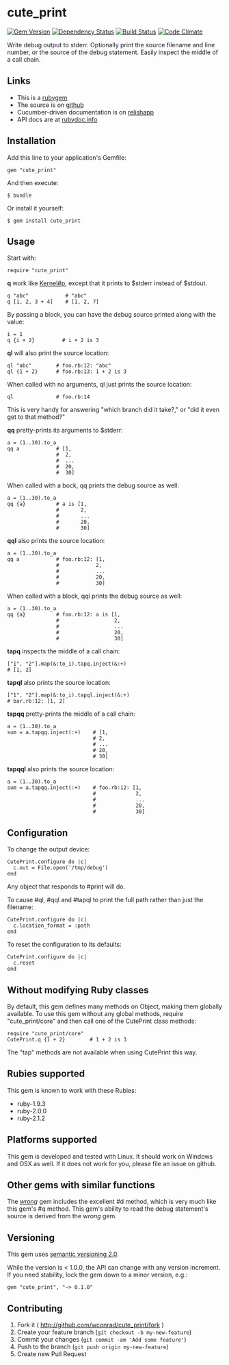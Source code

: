 # cute_print
[![Gem Version](https://badge.fury.io/rb/cute_print.png)](http://badge.fury.io/rb/cute_print)
[![Dependency Status](https://gemnasium.com/wconrad/cute_print.svg)](https://gemnasium.com/wconrad/cute_print)
[![Build Status](https://travis-ci.org/wconrad/cute_print.png)](https://travis-ci.org/wconrad/cute_print)
[![Code Climate](https://codeclimate.com/github/wconrad/cute_print.png)](https://codeclimate.com/github/wconrad/cute_print)

Write debug output to stderr.  Optionally print the source filename
and line number, or the source of the debug statement.  Easily inspect
the middle of a call chain.

## Links

* This is a [rubygem](http://rubygems.org/gems/cute_print)
* The source is on [github](https://github.com/wconrad/cute_print)
* Cucumber-driven documentation is on
  [relishapp](https://www.relishapp.com/wconrad/cute-print/v/0-2-0/docs)
* API docs are at
  [rubydoc.info](http://rubydoc.info/gems/cute_print/0.2.0/frames)

## Installation

Add this line to your application's Gemfile:

    gem "cute_print"

And then execute:

    $ bundle

Or install it yourself:

    $ gem install cute_print

## Usage

Start with:

    require "cute_print"

**q** work like
[Kernel#p](http://www.ruby-doc.org/core-2.1.3/Kernel.html#method-i-p),
except that it prints to $stderr instead of $stdout.

    q "abc"            # "abc"
    q [1, 2, 3 + 4]    # [1, 2, 7]

By passing a block, you can have the debug source printed along with
the value:

    i = 1
    q {i + 2}         # i + 2 is 3

**ql** will also print the source location:

    ql "abc"        # foo.rb:12: "abc"
    ql {1 + 2}      # foo.rb:13: 1 + 2 is 3

When called with no arguments, ql just prints the source location:

    ql              # foo.rb:14

This is very handy for answering "which branch did it take?," or "did
it even get to that method?"

**qq** pretty-prints its arguments to $stderr:

    a = (1..30).to_a
    qq a            # [1,
                    #  2,
                    #  ...
                    #  20,
                    #  30]

When called with a bock, qq prints the debug source as well:

    a = (1..30).to_a
    qq {a}          # a is [1,
                    #       2,
                    #       ...
                    #       20,
                    #       30]

**qql** also prints the source location:

    a = (1..30).to_a
    qq a            # foo.rb:12: [1,
                    #            2,
                    #            ...
                    #            20,
                    #            30]

When called with a block, qql prints the debug source as well:

    a = (1..30).to_a
    qq {a}          # foo.rb:12: a is [1,
                    #                  2,
                    #                  ...
                    #                  20,
                    #                  30]

**tapq** inspects the middle of a call chain:

    ["1", "2"].map(&:to_i).tapq.inject(&:+)
    # [1, 2]

**tapql** also prints the source location:

    ["1", "2"].map(&:to_i).tapql.inject(&:+)
    # bar.rb:12: [1, 2]

**tapqq** pretty-prints the middle of a call chain:

    a = (1..30).to_a
    sum = a.tapqq.inject(:+)    # [1,
                                # 2,
                                # ...
                                # 20,
                                # 30]

**tapqql** also prints the source location:

    a = (1..30).to_a
    sum = a.tapqq.inject(:+)    # foo.rb:12: [1,
                                #             2,
                                #             ...
                                #             20,
                                #             30]

## Configuration

To change the output device:

    CutePrint.configure do |c|
      c.out = File.open('/tmp/debug')
    end

Any object that responds to #print will do.

To cause #ql, #qql and #tapql to print the full path rather than just
the filename:

    CutePrint.configure do |c|
      c.location_format = :path
    end

To reset the configuration to its defaults:

    CutePrint.configure do |c|
      c.reset
    end

## Without modifying Ruby classes

By default, this gem defines many methods on Object, making them
globally available.  To use this gem without any global methods,
require "cute_print/core" and then call one of the CutePrint class
methods:

    require "cute_print/core"
    CutePrint.q {1 + 2}        # 1 + 2 is 3

The "tap" methods are not available when using CutePrint this way.

## Rubies supported

This gem is known to work with these Rubies:

* ruby-1.9.3
* ruby-2.0.0
* ruby-2.1.2

## Platforms supported

This gem is developed and tested with Linux.  It should work on
Windows and OSX as well.  If it does not work for you, please file an
issue on github.

## Other gems with similar functions

The [_wrong_][1] gem includes the excellent #d method, which is very
much like this gem's #q method.  This gem's ability to read the debug
statement's source is derived from the _wrong_ gem.

## Versioning

This gem uses [semantic versioning 2.0][3].

While the version is < 1.0.0, the API can change with any version
increment.  If you need stability, lock the gem down to a minor
version, e.g.:

    gem "cute_print", "~> 0.1.0"

## Contributing

1. Fork it ( http://github.com/wconrad/cute_print/fork )
2. Create your feature branch (`git checkout -b my-new-feature`)
3. Commit your changes (`git commit -am 'Add some feature'`)
4. Push to the branch (`git push origin my-new-feature`)
5. Create new Pull Request

[1]: http://rubygems.org/gems/wrong
[2]: https://www.relishapp.com/wconrad/cute-print/v/0-2-0/docs
[3]: http://semver.org/spec/v2.0.0.html
